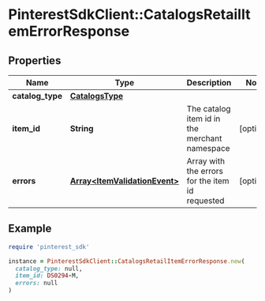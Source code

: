 # PinterestSdkClient::CatalogsRetailItemErrorResponse

## Properties

| Name | Type | Description | Notes |
| ---- | ---- | ----------- | ----- |
| **catalog_type** | [**CatalogsType**](CatalogsType.md) |  |  |
| **item_id** | **String** | The catalog item id in the merchant namespace | [optional] |
| **errors** | [**Array&lt;ItemValidationEvent&gt;**](ItemValidationEvent.md) | Array with the errors for the item id requested | [optional] |

## Example

```ruby
require 'pinterest_sdk'

instance = PinterestSdkClient::CatalogsRetailItemErrorResponse.new(
  catalog_type: null,
  item_id: DS0294-M,
  errors: null
)
```


